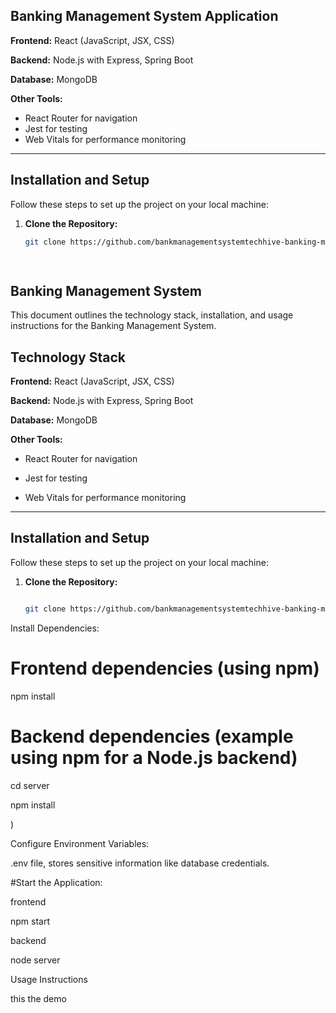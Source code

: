 ## Banking Management System Application

**Frontend:** React (JavaScript, JSX, CSS)

**Backend:**   Node.js with Express, Spring Boot

**Database:**  MongoDB 

**Other Tools:**

* React Router for navigation
* Jest for testing
* Web Vitals for performance monitoring


---

## Installation and Setup

Follow these steps to set up the project on your local machine:

1. **Clone the Repository:**

   ```bash
   git clone https://github.com/bankmanagementsystemtechhive-banking-management.git

        

## Banking Management System

This document outlines the technology stack, installation, and usage instructions for the Banking Management System.

## Technology Stack

**Frontend:** React (JavaScript, JSX, CSS)

**Backend:**  Node.js with Express, Spring Boot

**Database:**  MongoDB

**Other Tools:**

* React Router for navigation

* Jest for testing

* Web Vitals for performance monitoring

---

## Installation and Setup

Follow these steps to set up the project on your local machine:

1. **Clone the Repository:**

   ```bash

   git clone https://github.com/bankmanagementsystemtechhive-banking-management.git

Install Dependencies:


# Frontend dependencies (using npm)


npm install

# Backend dependencies (example using npm for a Node.js backend)

cd server  

npm install

)

Configure Environment Variables:

 .env file,  stores sensitive information like database credentials.

#Start the Application:

frontend 

npm start

backend

node server

Usage Instructions


this the demo





